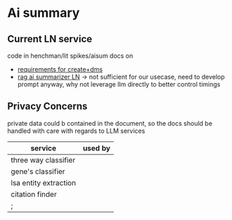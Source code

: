 # Ai summary

## Current LN service
code in henchman/lit spikes/aisum
docs on 
- [requirements for create+dms](https://confluence.lexisnexis.dev/display/HEN/Ai+Summary)
- [rag ai summarizer LN](https://confluence.lexisnexis.dev/pages/viewpage.action?spaceKey=CHAT&title=RAG+Summarization+API) -> not sufficient for our usecase, need to develop prompt anyway, why not leverage llm directly to better control timings

## Privacy Concerns
private data could b contained in the document, so the docs should be handled with care with regards to LLM services 

| service | used by|
| ------- | -------|
|three way classifier||
|gene's classifier||
|lsa entity extraction||
|citation finder||
|;||

